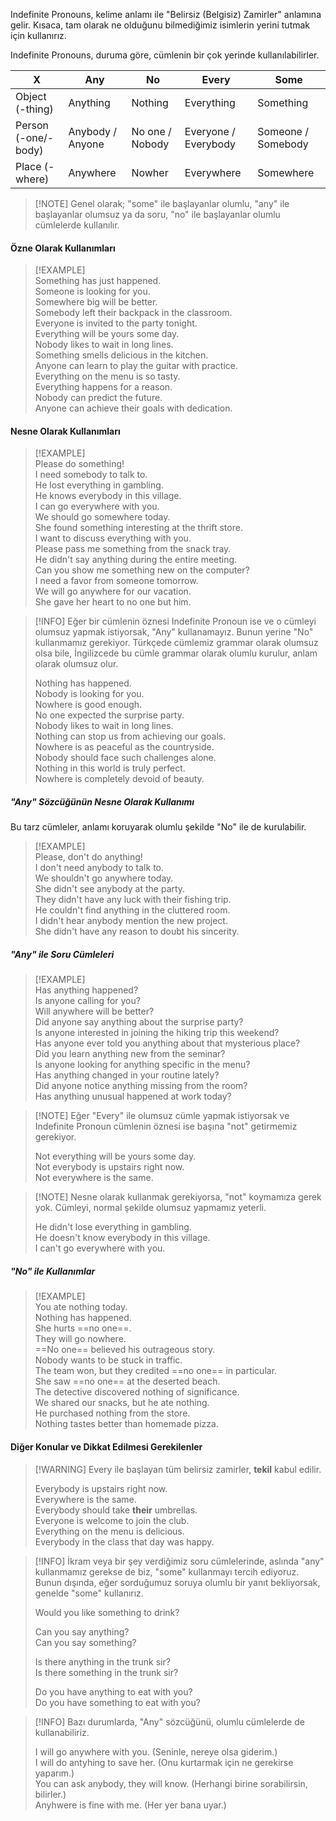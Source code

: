 Indefinite Pronouns, kelime anlamı ile "Belirsiz (Belgisiz) Zamirler" anlamına gelir. Kısaca, tam olarak ne olduğunu bilmediğimiz isimlerin yerini tutmak için kullanırız.  

Indefinite Pronouns, duruma göre, cümlenin bir çok yerinde kullanılabilirler.  

| X                   | Any              | No              | Every                | Some               |  
| ------------------- | ---------------- | --------------- | -------------------- | ------------------ |  
| Object (-thing)     | Anything         | Nothing         | Everything           | Something          |  
| Person (-one/-body) | Anybody / Anyone | No one / Nobody | Everyone / Everybody | Someone / Somebody |  
| Place (-where)      | Anywhere         | Nowher          | Everywhere           | Somewhere          |  

> [!NOTE] Genel olarak; "some" ile başlayanlar olumlu, "any" ile başlayanlar olumsuz ya da soru, "no" ile başlayanlar olumlu cümlelerde kullanılır.  

#### Özne Olarak Kullanımları  

> [!EXAMPLE]  
> Something has just happened.  
> Someone is looking for you.  
> Somewhere big will be better.  
> Somebody left their backpack in the classroom.  
> Everyone is invited to the party tonight.  
> Everything will be yours some day.  
> Nobody likes to wait in long lines.  
> Something smells delicious in the kitchen.  
> Anyone can learn to play the guitar with practice.  
> Everything on the menu is so tasty.  
> Everything happens for a reason.  
> Nobody can predict the future.  
> Anyone can achieve their goals with dedication.  

#### Nesne Olarak Kullanımları  

> [!EXAMPLE]  
> Please do something!  
> I need somebody to talk to.  
> He lost everything in gambling.  
> He knows everybody in this village.  
> I can go everywhere with you.  
> We should go somewhere today.  
> She found something interesting at the thrift store.  
> I want to discuss everything with you.  
> Please pass me something from the snack tray.  
> He didn't say anything during the entire meeting.  
> Can you show me something new on the computer?  
> I need a favor from someone tomorrow.  
> We will go anywhere for our vacation.  
> She gave her heart to no one but him.  

> [!INFO]  Eğer bir cümlenin öznesi Indefinite Pronoun ise ve o cümleyi olumsuz yapmak istiyorsak, "Any" kullanamayız. Bunun yerine "No" kullanmamız gerekiyor. Türkçede cümlemiz grammar olarak olumsuz olsa bile, İngilizcede bu cümle grammar olarak olumlu kurulur, anlam olarak olumsuz olur.  
>  
> Nothing has happened.  
> Nobody is looking for you.  
> Nowhere is good enough.  
> No one expected the surprise party.  
> Nobody likes to wait in long lines.  
> Nothing can stop us from achieving our goals.  
> Nowhere is as peaceful as the countryside.  
> Nobody should face such challenges alone.  
> Nothing in this world is truly perfect.  
> Nowhere is completely devoid of beauty.  

##### "Any" Sözcüğünün Nesne Olarak Kullanımı  
Bu tarz cümleler, anlamı koruyarak olumlu şekilde "No" ile de kurulabilir.  

> [!EXAMPLE]  
> Please, don't do anything!  
> I don't need anybody to talk to.  
> We shouldn't go anywhere today.  
> She didn't see anybody at the party.  
> They didn't have any luck with their fishing trip.  
> He couldn't find anything in the cluttered room.  
> I didn't hear anybody mention the new project.  
> She didn't have any reason to doubt his sincerity.  

##### "Any" ile Soru Cümleleri  

> [!EXAMPLE]  
> Has anything happened?  
> Is anyone calling for you?  
> Will anywhere will be better?  
> Did anyone say anything about the surprise party?  
> Is anyone interested in joining the hiking trip this weekend?  
> Has anyone ever told you anything about that mysterious place?  
> Did you learn anything new from the seminar?  
> Is anyone looking for anything specific in the menu?  
> Has anything changed in your routine lately?  
> Did anyone notice anything missing from the room?  
> Has anything unusual happened at work today?  

> [!NOTE] Eğer "Every" ile olumsuz cümle yapmak istiyorsak ve Indefinite Pronoun cümlenin öznesi ise başına "not" getirmemiz gerekiyor.  
>  
> Not everything will be yours some day.  
> Not everybody is upstairs right now.  
> Not everywhere is the same.  

> [!NOTE] Nesne olarak kullanmak gerekiyorsa, "not" koymamıza gerek yok. Cümleyi, normal şekilde olumsuz yapmamız yeterli.  
>  
> He didn't lose everything in gambling.  
> He doesn't know everybody in this village.  
> I can't go everywhere with you.  

##### "No" ile Kullanımlar  

> [!EXAMPLE]  
> You ate nothing today.  
> Nothing has happened.  
> She hurts ==no one==.  
> They will go nowhere.  
> ==No one== believed his outrageous story.  
> Nobody wants to be stuck in traffic.  
> The team won, but they credited ==no one== in particular.  
> She saw ==no one== at the deserted beach.  
> The detective discovered nothing of significance.  
> We shared our snacks, but he ate nothing.  
> He purchased nothing from the store.  
> Nothing tastes better than homemade pizza.  

#### Diğer Konular ve Dikkat Edilmesi Gerekilenler  

> [!WARNING] Every ile başlayan tüm belirsiz zamirler, **tekil** kabul edilir.  
>  
> Everybody is upstairs right now.  
> Everywhere is the same.  
> Everybody should take **their** umbrellas.  
> Everyone is welcome to join the club.  
> Everything on the menu is delicious.  
> Everybody in the class that day was happy.  

> [!INFO] İkram veya bir şey verdiğimiz soru cümlelerinde, aslında "any" kullanmamız gerekse de biz, "some" kullanmayı tercih ediyoruz. Bunun dışında, eğer sorduğumuz soruya olumlu bir yanıt bekliyorsak, genelde "some" kullanırız.  
>  
> Would you like something to drink?  
>  
> Can you say anything?  
> Can you say something?  
>  
> Is there anything in the trunk sir?  
> Is there something in the trunk sir?  
>  
> Do you have anything to eat with you?  
> Do you have something to eat with you?  

> [!INFO] Bazı durumlarda, "Any" sözcüğünü, olumlu cümlelerde de kullanabiliriz.  
>  
> I will go anywhere with you. (Seninle, nereye olsa giderim.)  
> I will do antyhing to save her. (Onu kurtarmak için ne gerekirse yaparım.)  
> You can ask anybody, they will know. (Herhangi birine sorabilirsin, bilirler.)  
> Anyhwere is fine with me. (Her yer bana uyar.)  